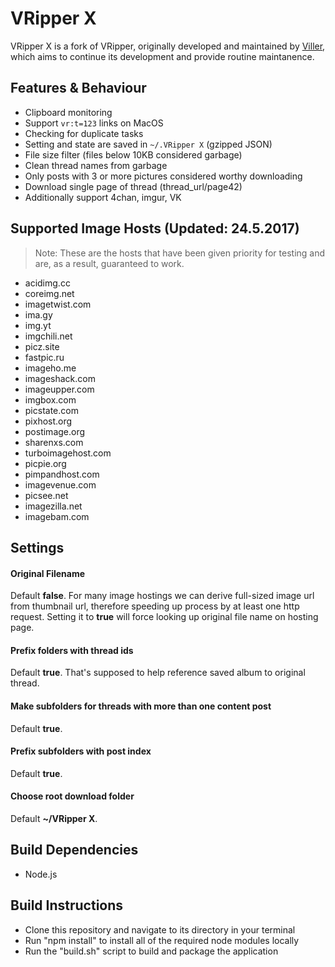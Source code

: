 # VRipper X
VRipper X is a fork of VRipper, originally developed and maintained by
[Viller](https://bitbucket.org/Viller/), which aims to continue its development
and provide routine maintanence.

## Features & Behaviour
 - Clipboard monitoring
 - Support `vr:t=123` links on MacOS
 - Checking for duplicate tasks
 - Setting and state are saved in `~/.VRipper X` (gzipped JSON)
 - File size filter (files below 10KB considered garbage)
 - Clean thread names from garbage
 - Only posts with 3 or more pictures considered worthy downloading
 - Download single page of thread (thread_url/page42)
 - Additionally support 4chan, imgur, VK

## Supported Image Hosts (Updated: 24.5.2017)
> Note: These are the hosts that have been given priority for testing and are, as a result, guaranteed to work.

 - acidimg.cc
 - coreimg.net
 - imagetwist.com
 - ima.gy
 - img.yt
 - imgchili.net
 - picz.site
 - fastpic.ru
 - imageho.me
 - imageshack.com
 - imageupper.com
 - imgbox.com
 - picstate.com
 - pixhost.org
 - postimage.org
 - sharenxs.com
 - turboimagehost.com
 - picpie.org
 - pimpandhost.com
 - imagevenue.com
 - picsee.net
 - imagezilla.net
 - imagebam.com

## Settings

#### Original Filename
Default **false**.
For many image hostings we can derive full-sized image url from thumbnail url,
therefore speeding up process by at least one http request.
Setting it to **true** will force looking up original file name on hosting page.

#### Prefix folders with thread ids
Default **true**. That's supposed to help reference saved album to original thread.

#### Make subfolders for threads with more than one content post
Default **true**.

#### Prefix subfolders with post index
Default **true**.

#### Choose root download folder
Default **~/VRipper X**.

## Build Dependencies
 - Node.js

## Build Instructions
 - Clone this repository and navigate to its directory in your terminal
 - Run "npm install" to install all of the required node modules locally
 - Run the "build.sh" script to build and package the application

